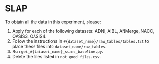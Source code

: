 # SLAP
To obtain all the data in this experiment, please:
1. Apply for each of the following datasets: ADNI, AIBL, ANMerge, NACC, OASIS3, OASIS4.
2. Follow the instructions in `#{dataset_name}/raw_tables/tables.txt` to place these files into `dataset_name/raw_tables`.
3. Run `get_#{dataset_name}_scans_baseline.py`.
4. Delete the files listed in `not_good_files.csv`.
